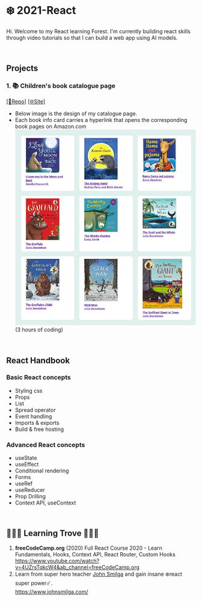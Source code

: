 # ❄️ 2021-React
Hi. Welcome to my React learning Forest. 
I'm currently building react skills through video tutorials so that I can build a web app using AI models.

<br>

## Projects
### 1. 📚 Children's book catalogue page
[[📂Repo]](https://github.com/Coding-Forest/2021-React/tree/main/Mini%20Project%201%20Book%20Catalogue) [[🌐Site]](https://react-forest-basic-2021.netlify.app/)

- Below image is the design of my catalogue page.
- Each book info card carries a hyperlink that opens the corresponding book pages on Amazon.com
![Children's book catalogue in the making](https://github.com/Coding-Forest/2021-React/blob/main/0%20images/Book%20catalogue%201.png)  
(3 hours of coding)

<br>

## React Handbook
### Basic React concepts
- Styling css
- Props
- List
- Spread operator
- Event handling
- Imports & exports
- Build & free hosting

### Advanced React concepts

- useState  
- useEffect  
- Conditional rendering
- Forms
- useRef
- useReducer
- Prop Drilling
- Context API, useContext

<br>

## 🌳🌳🌳 Learning Trove 🌳🌳🌳
1) **freeCodeCamp.org** (2020) Full React Course 2020 - Learn Fundamentals, Hooks, Context API, React Router, Custom Hooks 
  https://www.youtube.com/watch?v=4UZrsTqkcW4&ab_channel=freeCodeCamp.org  
2) Learn from super hero teacher [John Smilga](https://github.com/john-smilga) and gain insane ❄️react super power☄️.  
  https://www.johnsmilga.com/  
